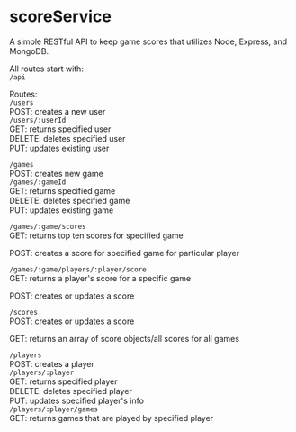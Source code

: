 # scoreService
A simple RESTful API to keep game scores that utilizes Node, Express, and MongoDB.

All routes start with:  
`/api`

Routes:  
`/users`  
POST: creates a new user  
`/users/:userId`  
GET: returns specified user  
DELETE: deletes specified user  
PUT: updates existing user  

`/games`  
POST: creates new game  
`/games/:gameId`  
GET: returns specified game  
DELETE: deletes specified game  
PUT: updates existing game  

<!-- next one needs fixing -->  
`/games/:game/scores`  
GET: returns top ten scores for specified game  

<!-- Isn't this POST '/scores' route?  -->
POST: creates a score for specified game for particular player  

`/games/:game/players/:player/score`  
GET: returns a player's score for a specific game  
<!-- add this -->
POST: creates or updates a score

<!-- remove this  -->
`/scores`  
POST: creates or updates a score
<!-- is this GET necessary? -->
GET: returns an array of score objects/all scores for all games

`/players`  
POST: creates a player  
`/players/:player`  
GET: returns specified player  
DELETE: deletes specified player  
PUT: updates specified player's info  
`/players/:player/games`  
GET: returns games that are played by specified player  
